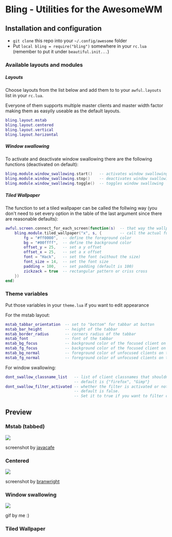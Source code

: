 # Bling - Utilities for the AwesomeWM

## Installation and configuration
- `git clone` this repo into your `~/.config/awesome` folder
- Put ``local bling = require("bling")`` somewhere in your ``rc.lua`` (remember to put it under ``beautiful.init...``)

### Available layouts and modules

##### Layouts

Choose layouts from the list below and add them to to your `awful.layouts` list in your `rc.lua`.

Everyone of them supports multiple master clients and master width factor making them as easyily useable as the default layouts.
```Lua
bling.layout.mstab
bling.layout.centered
bling.layout.vertical
bling.layout.horizontal
```

##### Window swallowing

To activate and deactivate window swallowing there are the following functions (deactivated on default):
```lua
bling.module.window_swallowing.start()   -- activates window swallowing
bling.module.window_swallowing.stop()    -- deactivates window swallowing
bling.module.window_swallowing.toggle()  -- toggles window swallowing
```

##### Tiled Wallpaper 

The function to set a tiled wallpaper can be called the follwing way (you don't need to set every option in the table of the last argument since there are reasonable defaults):
```lua
awful.screen.connect_for_each_screen(function(s)  -- that way the wallpaper is applied to every screen 
    bling.module.tiled_wallpaper("x", s, {        -- call the actual function ("x" is the string that will be tiled)
        fg = "#ff0000",  -- define the foreground color
        bg = "#00ffff",  -- define the background color
        offset_y = 25,   -- set a y offset
        offset_x = 25,   -- set a x offset
        font = "Hack",   -- set the font (without the size)
        font_size = 14,  -- set the font size
        padding = 100,   -- set padding (default is 100)
        zickzack = true  -- rectangular pattern or criss cross
    })
end)
```

### Theme variables
Put those variables in your ``theme.lua`` if you want to edit appearance

For the mstab layout:
```lua
mstab_tabbar_orientation  -- set to "bottom" for tabbar at button
mstab_bar_height          -- height of the tabbar
mstab_border_radius       -- corners radius of the tabbar
mstab_font                -- font of the tabbar
mstab_bg_focus            -- background color of the focused client on the tabbar
mstab_fg_focus            -- background color of the focused client on the tabbar
mstab_bg_normal           -- foreground color of unfocused clients on the tabbar
mstab_fg_normal           -- foreground color of unfocused clients on the tabbar
```

For window swallowing:
```lua
dont_swallow_classname_list   -- list of client classnames that shouldn't be swallowed
                              -- default is {"firefox", "Gimp"}
dont_swallow_filter_activated -- whether the filter is activated or not
                              -- default is false.
                              -- Set it to true if you want to filter clients that should be swallowed
```

## Preview

### Mstab (tabbed)
![](https://media.discordapp.net/attachments/716379882363551804/769870675250249808/shot_1025032923.png)

screenshot by [javacafe](https://github.com/JavaCafe01)

### Centered
![](https://media.discordapp.net/attachments/635625917623828520/768947400554446868/centered.png)

screenshot by [branwright](https://github.com/branwright1)

### Window swallowing
![](https://media.discordapp.net/attachments/635625813143978012/769180910683684864/20-10-23-14-40-32.gif)

gif by me :)

### Tiled Wallpaper


